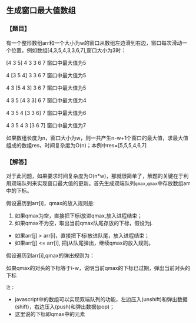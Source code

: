 ## 生成窗口最大值数组

### 【题目】
有一个整形数组arr和一个大小为w的窗口从数组左边滑到右边，窗口每次滑动一个位置。例如数组[4,3,5,4,3,3,6,7],窗口大小为3时：

[4 3 5] 4 3 3 6 7     窗口中最大值为5

4 [3 5 4] 3 3 6 7     窗口中最大值为5

4 3 [5 4 3] 3 6 7     窗口中最大值为5

4 3 5 [4 3 3] 6 7     窗口中最大值为4

4 3 5 4 [3 3 6] 7     窗口中最大值为6

4 3 5 4 3 [3 6 7]     窗口中最大值为7

如果数组长度为n，窗口大小为w，则一共产生n-w+1个窗口的最大值，求最大值组成的数组res，时间复杂度为O(n)；本例中res=[5,5,5,4,6,7]

### 【解答】
对于此问题，如果要求时间复杂度为O(n*w)，那就很简单了，解题的关键在于利用双端队列来实现窗口最大值的更新。首先生成双端队列`qmax`,`qmax`中存放数组arr中的下标。

假设遍历到arr[i]，qmax的放入规则是:

1. 如果qmax为空，直接把下标i放进qmax,放入进程结束；
2. 如果qmax不为空，取出当前qmax队尾存放的下标，假设为j.
- 如果arr[j] > arr[i]，直接把下标i放进队尾，放入进程结束；
- 如果arr[j] <= arr[i], 把j从队尾弹出，继续qmax的放入规则。

假设遍历到arr[i],qmax的弹出规则为：

如果qmax的对头的下标等于i-w，说明当前qmax的下标已过期，弹出当前对头的下标

`注：`
- javascript中的数组可以实现双端队列的功能，左边压入(unshift)和弹出数据(shift)，右边压入(push)和弹出数据(pop)；
- 这里说的下标即qmax中的元素
